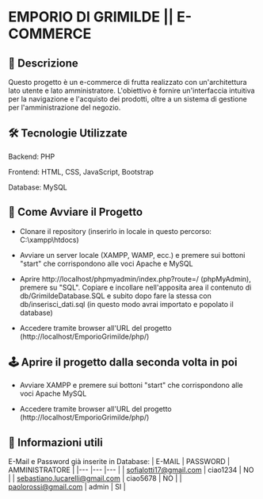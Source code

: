 # EMPORIO DI GRIMILDE || E-COMMERCE

## 📌 Descrizione
Questo progetto è un e-commerce di frutta realizzato con un'architettura lato utente e lato amministratore. L'obiettivo è fornire un'interfaccia intuitiva per la navigazione e l'acquisto dei prodotti, oltre a un sistema di gestione per l'amministrazione del negozio.

## 🛠️ Tecnologie Utilizzate
Backend: PHP

Frontend: HTML, CSS, JavaScript, Bootstrap

Database: MySQL

## 🚀 Come Avviare il Progetto
- Clonare il repository (inserirlo in locale in questo percorso: C:\xampp\htdocs)

- Avviare un server locale (XAMPP, WAMP, ecc.) e premere sui bottoni "start" che corrispondono alle voci Apache e MySQL

- Aprire http://localhost/phpmyadmin/index.php?route=/ (phpMyAdmin), premere su "SQL". Copiare e incollare nell'apposita area
il contenuto di db/GrimildeDatabase.SQL e subito dopo fare la stessa con db/inserisci_dati.sql (in questo modo avrai importato
e popolato il database)

- Accedere tramite browser all'URL del progetto (http://localhost/EmporioGrimilde/php/)

## 🕹️ Aprire il progetto dalla seconda volta in poi
- Avviare XAMPP e premere sui bottoni "start" che corrispondono alle voci Apache MySQL

- Accedere tramite browser all'URL del progetto (http://localhost/EmporioGrimilde/php/)

## 🔎 Informazioni utili
E-Mail e Password già inserite in Database:
| E-MAIL | PASSWORD | AMMINISTRATORE |
|--- |--- |--- |
| sofialotti17@gmail.com | ciao1234 | NO |
| sebastiano.lucarelli@gmail.com | ciao5678 | NO |
| paolorossi@gmail.com | admin | SI |
